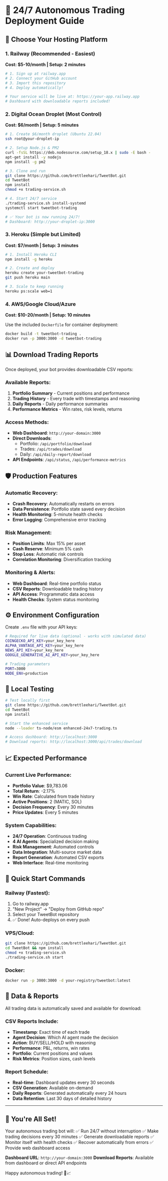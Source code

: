# 🚀 24/7 Autonomous Trading Deployment Guide

## 🎯 Choose Your Hosting Platform

### 1. Railway (Recommended - Easiest) 
**Cost: $5-10/month | Setup: 2 minutes**

```bash
# 1. Sign up at railway.app
# 2. Connect your GitHub account
# 3. Import this repository
# 4. Deploy automatically!

# Your service will be live at: https://your-app.railway.app
# Dashboard with downloadable reports included!
```

### 2. Digital Ocean Droplet (Most Control)
**Cost: $6/month | Setup: 5 minutes**

```bash
# 1. Create $6/month droplet (Ubuntu 22.04)
ssh root@your-droplet-ip

# 2. Setup Node.js & PM2
curl -fsSL https://deb.nodesource.com/setup_18.x | sudo -E bash -
apt-get install -y nodejs
npm install -g pm2

# 3. Clone and run
git clone https://github.com/brettleehari/TweetBot.git
cd TweetBot
npm install
chmod +x trading-service.sh

# 4. Start 24/7 service
./trading-service.sh install-systemd
systemctl start tweetbot-trading

# ✅ Your bot is now running 24/7!
# Dashboard: http://your-droplet-ip:3000
```

### 3. Heroku (Simple but Limited)
**Cost: $7/month | Setup: 3 minutes**

```bash
# 1. Install Heroku CLI
npm install -g heroku

# 2. Create and deploy
heroku create your-tweetbot-trading
git push heroku main

# 3. Scale to keep running
heroku ps:scale web=1
```

### 4. AWS/Google Cloud/Azure
**Cost: $10-20/month | Setup: 10 minutes**

Use the included `Dockerfile` for container deployment:
```bash
docker build -t tweetbot-trading .
docker run -p 3000:3000 -d tweetbot-trading
```

## 📊 Download Trading Reports

Once deployed, your bot provides downloadable CSV reports:

### Available Reports:
1. **Portfolio Summary** - Current positions and performance
2. **Trading History** - Every trade with timestamps and reasoning
3. **Daily Reports** - Daily performance summaries
4. **Performance Metrics** - Win rates, risk levels, returns

### Access Methods:
- **Web Dashboard**: `http://your-domain:3000`
- **Direct Downloads**:
  - Portfolio: `/api/portfolio/download`
  - Trades: `/api/trades/download` 
  - Daily: `/api/daily-report/download`
- **API Endpoints**: `/api/status`, `/api/performance-metrics`

## 🛡️ Production Features

### Automatic Recovery:
- **Crash Recovery**: Automatically restarts on errors
- **Data Persistence**: Portfolio state saved every decision
- **Health Monitoring**: 5-minute health checks
- **Error Logging**: Comprehensive error tracking

### Risk Management:
- **Position Limits**: Max 15% per asset
- **Cash Reserve**: Minimum 5% cash
- **Stop Loss**: Automatic risk controls
- **Correlation Monitoring**: Diversification tracking

### Monitoring & Alerts:
- **Web Dashboard**: Real-time portfolio status
- **CSV Reports**: Downloadable trading history
- **API Access**: Programmatic data access
- **Health Checks**: System status monitoring

## ⚙️ Environment Configuration

Create `.env` file with your API keys:
```bash
# Required for live data (optional - works with simulated data)
COINGECKO_API_KEY=your_key_here
ALPHA_VANTAGE_API_KEY=your_key_here
NEWS_API_KEY=your_key_here
GOOGLE_GENERATIVE_AI_API_KEY=your_key_here

# Trading parameters
PORT=3000
NODE_ENV=production
```

## 🔧 Local Testing

```bash
# Test locally first
git clone https://github.com/brettleehari/TweetBot.git
cd TweetBot
npm install

# Start the enhanced service
node --loader ts-node/esm enhanced-24x7-trading.ts

# Access dashboard: http://localhost:3000
# Download reports: http://localhost:3000/api/trades/download
```

## 📈 Expected Performance

### Current Live Performance:
- **Portfolio Value**: $9,783.06
- **Total Return**: -2.17%
- **Win Rate**: Calculated from trade history
- **Active Positions**: 2 (MATIC, SOL)
- **Decision Frequency**: Every 30 minutes
- **Price Updates**: Every 5 minutes

### System Capabilities:
- **24/7 Operation**: Continuous trading
- **4 AI Agents**: Specialized decision making
- **Risk Management**: Automated controls
- **Data Integration**: Multi-source market data
- **Report Generation**: Automated CSV exports
- **Web Interface**: Real-time monitoring

## 🚨 Quick Start Commands

### Railway (Fastest):
1. Go to railway.app
2. "New Project" → "Deploy from GitHub repo"
3. Select your TweetBot repository
4. ✅ Done! Auto-deploys on every push

### VPS/Cloud:
```bash
git clone https://github.com/brettleehari/TweetBot.git
cd TweetBot && npm install
chmod +x trading-service.sh
./trading-service.sh start
```

### Docker:
```bash
docker run -p 3000:3000 -d your-registry/tweetbot:latest
```

## 💾 Data & Reports

All trading data is automatically saved and available for download:

### CSV Reports Include:
- **Timestamp**: Exact time of each trade
- **Agent Decision**: Which AI agent made the decision  
- **Action**: BUY/SELL/HOLD with reasoning
- **Performance**: P&L, returns, win rates
- **Portfolio**: Current positions and values
- **Risk Metrics**: Position sizes, cash levels

### Report Schedule:
- **Real-time**: Dashboard updates every 30 seconds
- **CSV Generation**: Available on-demand
- **Daily Reports**: Generated automatically every 24 hours
- **Data Retention**: Last 30 days of detailed history

---

## 🎉 You're All Set!

Your autonomous trading bot will:
✅ Run 24/7 without interruption
✅ Make trading decisions every 30 minutes
✅ Generate downloadable reports
✅ Monitor itself with health checks
✅ Recover automatically from errors
✅ Provide web dashboard access

**Dashboard URL**: `http://your-domain:3000`
**Download Reports**: Available from dashboard or direct API endpoints

Happy autonomous trading! 🤖📈